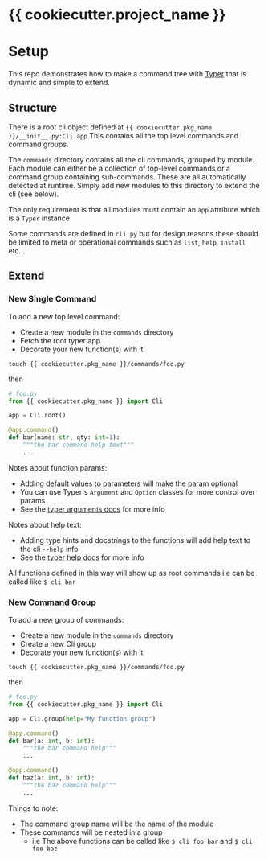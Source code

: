 # {{ cookiecutter.project_name }}

# Setup

This repo demonstrates how to make a command tree with [Typer](https://typer.tiangolo.com/) that is dynamic and simple to extend.

## Structure

There is a root cli object defined at `{{ cookiecutter.pkg_name }}/__init__.py:Cli.app`
This contains all the top level commands and command groups.

The `commands` directory contains all the cli commands, grouped by module. Each module can either be a collection of top-level commands or a command group containing sub-commands.
These are all automatically detected at runtime. Simply add new modules to this directory to extend the cli (see below).

The only requirement is that all modules must contain an `app` attribute which is a `Typer` instance
 
Some commands are defined in `cli.py` but for design reasons these should be limited to meta or operational commands such as `list`, `help`, `install` etc...

## Extend

### New Single Command

To add a new top level command:
- Create a new module in the `commands` directory
- Fetch the root typer app
- Decorate your new function(s) with it

```shell
touch {{ cookiecutter.pkg_name }}/commands/foo.py
```

then

```python
# foo.py
from {{ cookiecutter.pkg_name }} import Cli

app = Cli.root()

@app.command()
def bar(name: str, qty: int=1):
    """the bar command help text"""
    ...
```

Notes about function params:
- Adding default values to parameters will make the param optional
- You can use Typer's `Argument` and `Option` classes for more control over params
- See the [typer arguments docs](https://typer.tiangolo.com/tutorial/commands/arguments/) for more info

Notes about help text:
- Adding type hints and docstrings to the functions will add help text to the cli `--help` info
- See the [typer help docs](https://typer.tiangolo.com/tutorial/commands/help/) for more info

All functions defined in this way will show up as root commands
i.e can be called like `$ cli bar`

### New Command Group

To add a new group of commands:
- Create a new module in the `commands` directory
- Create a new Cli group
- Decorate your new function(s) with it

```shell
touch {{ cookiecutter.pkg_name }}/commands/foo.py
```

then

```python
# foo.py
from {{ cookiecutter.pkg_name }} import Cli

app = Cli.group(help="My function group")

@app.command()
def bar(a: int, b: int):
    """the bar command help"""
    ...

@app.command()
def baz(a: int, b: int):
    """the baz command help"""
    ...
```

Things to note:
- The command group name will be the name of the module
- These commands will be nested in a group
    - i.e The above functions can be called like `$ cli foo bar` and `$ cli foo baz`
